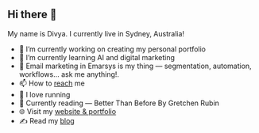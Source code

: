 ## Hi there 👋
My name is Divya. I currently live in Sydney, Australia!
<!--
**divyakputhussery/divyakputhussery** is a ✨ _special_ ✨ repository because its `README.md` (this file) appears on your GitHub profile.-->


- 🔭 I’m currently working on creating my personal portfolio  
- 🌱 I’m currently learning AI and digital marketing
- 💬 Email marketing in Emarsys is my thing — segmentation, automation, workflows… ask me anything!.  
- 📫 How to [reach](divyasharath.ai.expert@gmail.com ) me 
- 🏃 I love running 
- 🌿 Currently reading — Better Than Before By Gretchen Rubin 
- 🌐 Visit my [website & portfolio](https://heyitsdivya.com)
- ✍️ Read my [blog](https://whisperswithinme.substack.com)  


